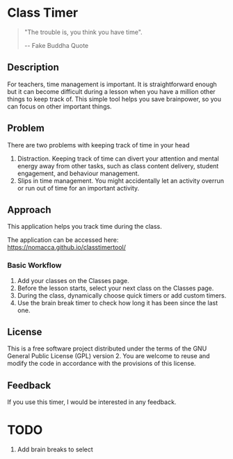 # Class Timer
> "The trouble is, you think you have time".
>
> -- Fake Buddha Quote

## Description
For teachers, time management is important. It is straightforward enough but it can become difficult during a lesson when you have a million other things to keep track of. This simple tool helps you save brainpower, so you can focus on other important things.

## Problem
There are two problems with keeping track of time in your head
1. Distraction. Keeping track of time can divert your attention and mental energy away from other tasks, such as class content delivery, student engagement, and behaviour management.
2. Slips in time management. You might accidentally let an activity overrun or run out of time for an important activity. 

## Approach
This application helps you track time during the class. 

The application can be accessed here:
https://nomacca.github.io/classtimertool/

### Basic Workflow
1. Add your classes on the Classes page.
2. Before the lesson starts, select your next class on the Classes page.
3. During the class, dynamically choose quick timers or add custom timers. 
4. Use the brain break timer to check how long it has been since the last one.

## License
This is a free software project distributed under the terms of the GNU General Public License (GPL) version 2. You are welcome to reuse and modify the code in accordance with the provisions of this license.

## Feedback 
If you use this timer, I would be interested in any feedback. 

# TODO
1. Add brain breaks to select
